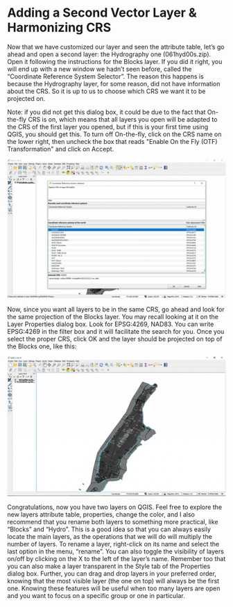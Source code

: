 # Adding a Second Vector Layer & Harmonizing CRS

Now that we have customized our layer and seen the attribute table, let’s go ahead and open a second layer: the Hydrography one (061hyd00s.zip). Open it following the instructions for the Blocks layer. If you did it right, you will end up with a new window we hadn’t seen before, called the “Coordinate Reference System Selector”. The reason this happens is because the Hydrography layer, for some reason, did not have information about the CRS. So it is up to us to choose which CRS we want it to be projected on.

Note: if you did not get this dialog box, it could be due to the fact that On-the-fly CRS is on, which means that all layers you open will be adapted to the CRS of the first layer you opened, but if this is your first time using QGIS, you should get this. To turn off On-the-fly, click on the CRS name on the lower right, then uncheck the box that reads "Enable On the Fly (OTF) Transformation" and click on Accept.

![Choosing a CRS for the Hydro Layer](images/layer4.png)

Now, since you want all layers to be in the same CRS, go ahead and look for the same projection of the Blocks layer. You may recall looking at it on the Layer Properties dialog box. Look for EPSG:4269, NAD83. You can write EPSG:4269 in the filter box and it will facilitate the search for you. Once you select the proper CRS, click OK and the layer should be projected on top of the Blocks one, like this:

![Two Projected Layers](images/layer5.png)

Congratulations, now you have two layers on QGIS. Feel free to explore the new layers attribute table, properties, change the color, and I also recommend that you rename both layers to something more practical, like “Blocks” and “Hydro”. This is a good idea so that you can always easily locate the main layers, as the operations that we will do will multiply the number of layers. To rename a layer, right-click on its name and select the last option in the menu, “rename”. You can also toggle the visibility of layers on/off by clicking on the X to the left of the layer’s name. Remember too that you can also make a layer transparent in the Style tab of the Properties dialog box. Further, you can drag and drop layers in your preferred order, knowing that the most visible layer (the one on top) will always be the first one. Knowing these features will be useful when too many layers are open and you want to focus on a specific group or one in particular.